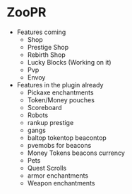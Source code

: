# ZooPR

* Features coming
  * Shop
  * Prestige Shop
  * Rebirth Shop
  * Lucky Blocks (Working on it)
  * Pvp
  * Envoy
&NewLine;
* Features in the plugin already
  * Pickaxe enchantments
  * Token/Money pouches
  * Scoreboard
  * Robots
  * rankup prestige 
  * gangs
  * baltop tokentop beacontop
  * pvemobs for beacons
  * Money Tokens beacons currency
  * Pets
  * Quest Scrolls
  * armor enchantments
  * Weapon enchantments




